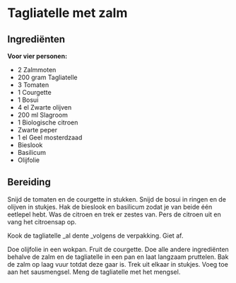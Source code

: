 # Tagliatelle met zalm
## Ingrediënten
**Voor vier personen:**

- 2 Zalmmoten
- 200 gram Tagliatelle
- 3 Tomaten
- 1 Courgette
- 1 Bosui
- 4 el Zwarte olijven
- 200 ml Slagroom
- 1 Biologische citroen
- Zwarte peper
- 1 el Geel mosterdzaad
- Bieslook
- Basilicum
- Olijfolie

## Bereiding
Snijd de tomaten en de courgette in stukken. Snijd de bosui in ringen en de olijven in stukjes. Hak de bieslook en basilicum zodat je van beide één eetlepel hebt. Was de citroen en trek er zestes van. Pers de citroen uit en vang het citroensap op. 

Kook de tagliatelle _al dente _volgens de verpakking. Giet af.

Doe olijfolie in een wokpan. Fruit de courgette. Doe alle andere ingrediënten behalve de zalm en de tagliatelle in een pan en laat langzaam pruttelen. Bak de zalm op laag vuur totdat deze gaar is. Trek uit elkaar in stukjes. Voeg toe aan het sausmengsel. Meng de tagliatelle met het mengsel.

